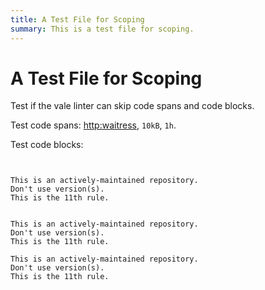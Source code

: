 ```yaml
---
title: A Test File for Scoping
summary: This is a test file for scoping.
---
```


# A Test File for Scoping

Test if the vale linter can skip code spans and code blocks.

Test code spans: <http:waitress>, <code>10kB</code>, `1h`.

Test code blocks:

<pre><code>

This is an actively-maintained repository.
Don't use version(s).
This is the 11th rule.

</code></pre>

```
This is an actively-maintained repository.
Don't use version(s).
This is the 11th rule.
```

```shell
This is an actively-maintained repository.
Don't use version(s).
This is the 11th rule.
```